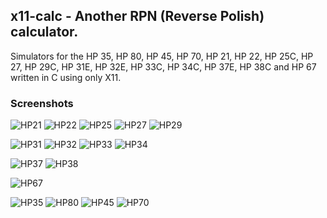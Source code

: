 ## x11-calc - Another RPN (Reverse Polish) calculator.

Simulators for the HP 35, HP 80, HP 45, HP 70, HP 21, HP 22, HP 25C, HP 27,
HP 29C, HP 31E, HP 32E, HP 33C, HP 34C, HP 37E, HP 38C and HP 67 written in
C using only X11.

### Screenshots



![HP21](./x11-calc-21.png) ![HP22](./x11-calc-22.png) ![HP25](./x11-calc-25.png) ![HP27](./x11-calc-27.png) ![HP29](./x11-calc-29.png)

![HP31](./x11-calc-31.png) ![HP32](./x11-calc-32.png) ![HP33](./x11-calc-33.png) ![HP34](./x11-calc-34.png)

![HP37](./x11-calc-37.png) ![HP38](./x11-calc-38.png)

![HP67](./x11-calc-67.png)

![HP35](./x11-calc-35.png) ![HP80](./x11-calc-80.png) ![HP45](./x11-calc-45.png)  ![HP70](./x11-calc-70.png)

